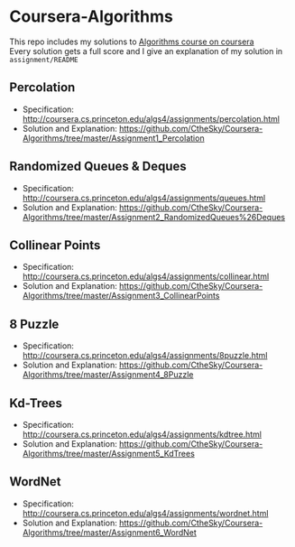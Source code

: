 # Coursera-Algorithms
This repo includes my solutions to [Algorithms course on coursera](https://www.coursera.org/learn/introduction-to-algorithms)  
Every solution gets a full score and I give an explanation of my solution in `assignment/README`


## Percolation 
  - Specification: http://coursera.cs.princeton.edu/algs4/assignments/percolation.html
  - Solution and Explanation: https://github.com/CtheSky/Coursera-Algorithms/tree/master/Assignment1_Percolation
  
## Randomized Queues & Deques
  - Specification: http://coursera.cs.princeton.edu/algs4/assignments/queues.html
  - Solution and Explanation: https://github.com/CtheSky/Coursera-Algorithms/tree/master/Assignment2_RandomizedQueues%26Deques
  
## Collinear Points
  - Specification: http://coursera.cs.princeton.edu/algs4/assignments/collinear.html
  - Solution and Explanation: https://github.com/CtheSky/Coursera-Algorithms/tree/master/Assignment3_CollinearPoints

## 8 Puzzle
  - Specification: http://coursera.cs.princeton.edu/algs4/assignments/8puzzle.html
  - Solution and Explanation: https://github.com/CtheSky/Coursera-Algorithms/tree/master/Assignment4_8Puzzle

## Kd-Trees
  - Specification: http://coursera.cs.princeton.edu/algs4/assignments/kdtree.html
  - Solution and Explanation: https://github.com/CtheSky/Coursera-Algorithms/tree/master/Assignment5_KdTrees

## WordNet
  - Specification: http://coursera.cs.princeton.edu/algs4/assignments/wordnet.html
  - Solution and Explanation: https://github.com/CtheSky/Coursera-Algorithms/tree/master/Assignment6_WordNet
